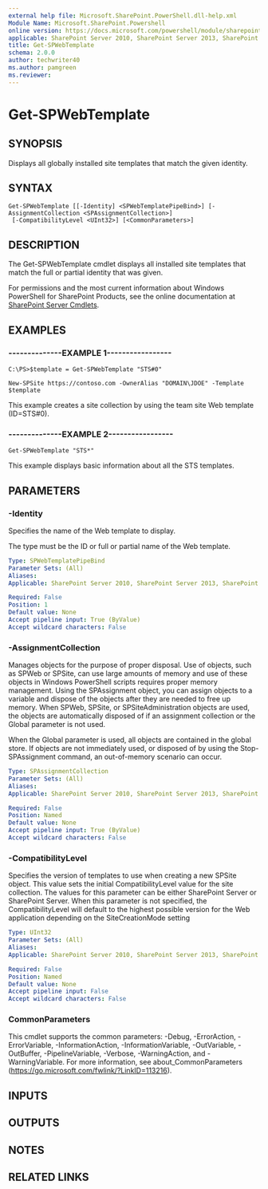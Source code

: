 ```yaml
---
external help file: Microsoft.SharePoint.PowerShell.dll-help.xml
Module Name: Microsoft.SharePoint.Powershell
online version: https://docs.microsoft.com/powershell/module/sharepoint-server/get-spwebtemplate
applicable: SharePoint Server 2010, SharePoint Server 2013, SharePoint Server 2016, SharePoint Server 2019
title: Get-SPWebTemplate
schema: 2.0.0
author: techwriter40
ms.author: pamgreen
ms.reviewer:
---
```


# Get-SPWebTemplate

## SYNOPSIS

Displays all globally installed site templates that match the given identity.



## SYNTAX

```
Get-SPWebTemplate [[-Identity] <SPWebTemplatePipeBind>] [-AssignmentCollection <SPAssignmentCollection>]
 [-CompatibilityLevel <UInt32>] [<CommonParameters>]
```

## DESCRIPTION
The Get-SPWebTemplate cmdlet displays all installed site templates that match the full or partial identity that was given.

For permissions and the most current information about Windows PowerShell for SharePoint Products, see the online documentation at [SharePoint Server Cmdlets](https://docs.microsoft.com/powershell/sharepoint/sharepoint-server/sharepoint-server-cmdlets).

## EXAMPLES

### --------------EXAMPLE 1----------------- 
```
C:\PS>$template = Get-SPWebTemplate "STS#0"

New-SPSite https://contoso.com -OwnerAlias "DOMAIN\JDOE" -Template $template
```

This example creates a site collection by using the team site Web template (ID=STS#0).

### --------------EXAMPLE 2----------------- 
```
Get-SPWebTemplate "STS*"
```

This example displays basic information about all the STS templates.

## PARAMETERS

### -Identity
Specifies the name of the Web template to display.

The type must be the ID or full or partial name of the Web template.

```yaml
Type: SPWebTemplatePipeBind
Parameter Sets: (All)
Aliases: 
Applicable: SharePoint Server 2010, SharePoint Server 2013, SharePoint Server 2016, SharePoint Server 2019

Required: False
Position: 1
Default value: None
Accept pipeline input: True (ByValue)
Accept wildcard characters: False
```

### -AssignmentCollection
Manages objects for the purpose of proper disposal.
Use of objects, such as SPWeb or SPSite, can use large amounts of memory and use of these objects in Windows PowerShell scripts requires proper memory management.
Using the SPAssignment object, you can assign objects to a variable and dispose of the objects after they are needed to free up memory.
When SPWeb, SPSite, or SPSiteAdministration objects are used, the objects are automatically disposed of if an assignment collection or the Global parameter is not used.

When the Global parameter is used, all objects are contained in the global store.
If objects are not immediately used, or disposed of by using the Stop-SPAssignment command, an out-of-memory scenario can occur.

```yaml
Type: SPAssignmentCollection
Parameter Sets: (All)
Aliases: 
Applicable: SharePoint Server 2010, SharePoint Server 2013, SharePoint Server 2016, SharePoint Server 2019

Required: False
Position: Named
Default value: None
Accept pipeline input: True (ByValue)
Accept wildcard characters: False
```

### -CompatibilityLevel
Specifies the version of templates to use when creating a new SPSite object.
This value sets the initial CompatibilityLevel value for the site collection.
The values for this parameter can be either SharePoint Server or SharePoint Server.
When this parameter is not specified, the CompatibilityLevel will default to the highest possible version for the Web application depending on the SiteCreationMode setting

```yaml
Type: UInt32
Parameter Sets: (All)
Aliases: 
Applicable: SharePoint Server 2010, SharePoint Server 2013, SharePoint Server 2016, SharePoint Server 2019

Required: False
Position: Named
Default value: None
Accept pipeline input: False
Accept wildcard characters: False
```

### CommonParameters
This cmdlet supports the common parameters: -Debug, -ErrorAction, -ErrorVariable, -InformationAction, -InformationVariable, -OutVariable, -OutBuffer, -PipelineVariable, -Verbose, -WarningAction, and -WarningVariable. For more information, see about_CommonParameters (https://go.microsoft.com/fwlink/?LinkID=113216).

## INPUTS

## OUTPUTS

## NOTES

## RELATED LINKS

